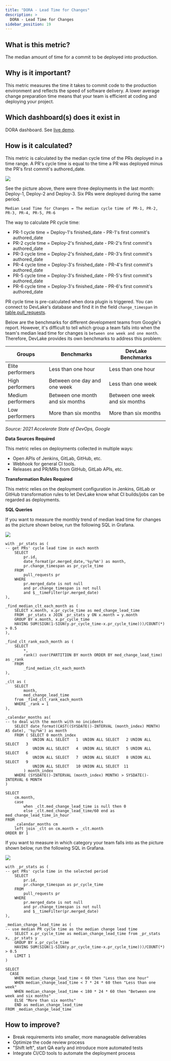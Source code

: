 ```yaml
---
title: "DORA - Lead Time for Changes"
description: >
  DORA - Lead Time for Changes
sidebar_position: 19
---
```


## What is this metric? 
The median amount of time for a commit to be deployed into production.

## Why is it important?
This metric measures the time it takes to commit code to the production environment and reflects the speed of software delivery. A lower average change preparation time means that your team is efficient at coding and deploying your project.

## Which dashboard(s) does it exist in
DORA dashboard. See [live demo](https://grafana-lake.demo.devlake.io/grafana/d/qNo8_0M4z/dora?orgId=1).


## How is it calculated?
This metric is calculated by the median cycle time of the PRs deployed in a time range. A PR's cycle time is equal to the time a PR was deployed minus the PR's first commit's authored_date.

![](https://i.imgur.com/edtqmRE.png)

See the picture above, there were three deployments in the last month: Deploy-1, Deploy-2 and Deploy-3. Six PRs were deployed during the same period.

	Median Lead Time for Changes = The median cycle time of PR-1, PR-2, PR-3, PR-4, PR-5, PR-6

The way to calculate PR cycle time:
- PR-1 cycle time = Deploy-1's finished_date - PR-1's first commit's authored_date
- PR-2 cycle time = Deploy-2's finished_date - PR-2's first commit's authored_date
- PR-3 cycle time = Deploy-2's finished_date - PR-3's first commit's authored_date
- PR-4 cycle time = Deploy-3's finished_date - PR-4's first commit's authored_date
- PR-5 cycle time = Deploy-3's finished_date - PR-5's first commit's authored_date
- PR-6 cycle time = Deploy-3's finished_date - PR-6's first commit's authored_date

PR cycle time is pre-calculated when dora plugin is triggered. You can connect to DevLake's database and find it in the field `change_timespan` in [table.pull_requests](https://devlake.apache.org/docs/DataModels/DevLakeDomainLayerSchema/#pull_requests).


Below are the benchmarks for different development teams from Google's report. However, it's difficult to tell which group a team falls into when the team's median lead time for changes is `between one week and one month`. Therefore, DevLake provides its own benchmarks to address this problem:

| Groups           | Benchmarks                           | DevLake Benchmarks 
| -----------------| -------------------------------------| --------------------------------|
| Elite performers | Less than one hour                   | Less than one hour              |
| High performers  | Between one day and one week         | Less than one week              |
| Medium performers| Between one month and six months     | Between one week and six months |
| Low performers   | More than six months                 | More than six months            |

<p><i>Source: 2021 Accelerate State of DevOps, Google</i></p>

<b>Data Sources Required</b>

This metric relies on deployments collected in multiple ways:
- Open APIs of Jenkins, GitLab, GitHub, etc.
- Webhook for general CI tools.
- Releases and PR/MRs from GitHub, GitLab APIs, etc.

<b>Transformation Rules Required</b>

This metric relies on the deployment configuration in Jenkins, GitLab or GitHub transformation rules to let DevLake know what CI builds/jobs can be regarded as deployments.

<b>SQL Queries</b>

If you want to measure the monthly trend of median lead time for changes as the picture shown below, run the following SQL in Grafana.

![](/img/Metrics/lead-time-for-changes-monthly.jpeg)

```
with _pr_stats as (
-- get PRs' cycle lead time in each month
	SELECT
		pr.id,
		date_format(pr.merged_date,'%y/%m') as month,
		pr.change_timespan as pr_cycle_time
	FROM
		pull_requests pr
	WHERE
		pr.merged_date is not null
		and pr.change_timespan is not null
		and $__timeFilter(pr.merged_date)
),

_find_median_clt_each_month as (
	SELECT x.month, x.pr_cycle_time as med_change_lead_time 
	FROM _pr_stats x JOIN _pr_stats y ON x.month = y.month
	GROUP BY x.month, x.pr_cycle_time
	HAVING SUM(SIGN(1-SIGN(y.pr_cycle_time-x.pr_cycle_time)))/COUNT(*) > 0.5
),

_find_clt_rank_each_month as (
	SELECT
		*,
		rank() over(PARTITION BY month ORDER BY med_change_lead_time) as _rank 
	FROM
		_find_median_clt_each_month
),

_clt as (
	SELECT
		month,
		med_change_lead_time
	from _find_clt_rank_each_month
	WHERE _rank = 1
),

_calendar_months as(
-- to deal with the month with no incidents
	SELECT date_format(CAST((SYSDATE()-INTERVAL (month_index) MONTH) AS date), '%y/%m') as month
	FROM ( SELECT 0 month_index
			UNION ALL SELECT   1  UNION ALL SELECT   2 UNION ALL SELECT   3
			UNION ALL SELECT   4  UNION ALL SELECT   5 UNION ALL SELECT   6
			UNION ALL SELECT   7  UNION ALL SELECT   8 UNION ALL SELECT   9
			UNION ALL SELECT   10 UNION ALL SELECT  11
		) month_index
	WHERE (SYSDATE()-INTERVAL (month_index) MONTH) > SYSDATE()-INTERVAL 6 MONTH	
)

SELECT 
	cm.month,
	case 
		when _clt.med_change_lead_time is null then 0 
		else _clt.med_change_lead_time/60 end as med_change_lead_time_in_hour
FROM 
	_calendar_months cm
	left join _clt on cm.month = _clt.month
ORDER BY 1
```

If you want to measure in which category your team falls into as the picture shown below, run the following SQL in Grafana.

![](/img/Metrics/lead-time-for-changes-text.jpeg)

```
with _pr_stats as (
-- get PRs' cycle time in the selected period
	SELECT
		pr.id,
		pr.change_timespan as pr_cycle_time
	FROM
		pull_requests pr
	WHERE
		pr.merged_date is not null
		and pr.change_timespan is not null
		and $__timeFilter(pr.merged_date)
),

_median_change_lead_time as (
-- use median PR cycle time as the median change lead time
	SELECT x.pr_cycle_time as median_change_lead_time from _pr_stats x, _pr_stats y
	GROUP BY x.pr_cycle_time
	HAVING SUM(SIGN(1-SIGN(y.pr_cycle_time-x.pr_cycle_time)))/COUNT(*) > 0.5
	LIMIT 1
)

SELECT 
  CASE
    WHEN median_change_lead_time < 60 then "Less than one hour"
    WHEN median_change_lead_time < 7 * 24 * 60 then "Less than one week"
    WHEN median_change_lead_time < 180 * 24 * 60 then "Between one week and six months"
    ELSE "More than six months"
    END as median_change_lead_time
FROM _median_change_lead_time
```

## How to improve?
- Break requirements into smaller, more manageable deliverables
- Optimize the code review process
- "Shift left", start QA early and introduce more automated tests
- Integrate CI/CD tools to automate the deployment process

